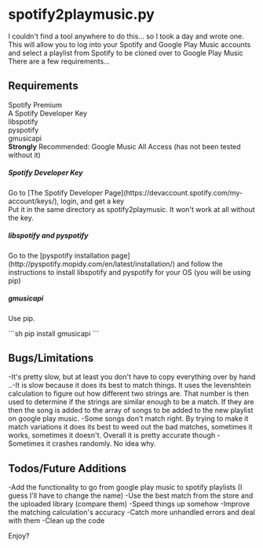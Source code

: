 spotify2playmusic.py
====================
I couldn't find a tool anywhere to do this... so I took a day and wrote one.<br>
This will allow you to log into your Spotify and Google Play Music accounts and select a playlist from Spotify to be cloned over to Google Play Music<br>
There are a few requirements...<br>

Requirements
------------
<p>Spotify Premium<br>
A Spotify Developer Key<br>
libspotify<br>
pyspotify<br>
gmusicapi<br>
<b>Strongly</b> Recommended: Google Music All Access (has not been tested without it)</p>

<h5>Spotify Developer Key</h5>
<p>Go to [The Spotify Developer Page](https://devaccount.spotify.com/my-account/keys/), login, and get a key<br>
Put it in the same directory as spotify2playmusic. It won't work at all without the key.</p>

<h5>libspotify and pyspotify</h5>
<p>Go to the [pyspotify installation page](http://pyspotify.mopidy.com/en/latest/installation/) and follow the instructions to install libspotify and pyspotify for your OS (you will be using pip)</p>

<h5>gmusicapi</h5>
<p>Use pip.</p>
```sh
pip install gmusicapi
```

Bugs/Limitations
----------------
-It's pretty slow, but at least you don't have to copy everything over by hand
..-It is slow because it does its best to match things. It uses the levenshtein calculation to figure out how different two strings are. That number is then used to determine if the strings are similar enough to be a match. If they are then the song is added to the array of songs to be added to the new playlist on google play music.
-Some songs don't match right. By trying to make it match variations it does its best to weed out the bad matches, sometimes it works, sometimes it doesn't. Overall it is pretty accurate though
-Sometimes it crashes randomly. No idea why.

Todos/Future Additions
----------------------
-Add the functionality to go from google play music to spotify playlists (I guess I'll have to change the name)
-Use the best match from the store and the uploaded library (compare them)
-Speed things up somehow
-Improve the matching calculation's accuracy
-Catch more unhandled errors and deal with them
-Clean up the code

Enjoy?
